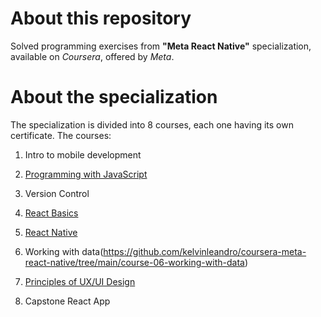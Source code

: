 # About this repository
Solved programming exercises from **"Meta React Native"** specialization, available on *Coursera*, offered by *Meta*. 

# About the specialization
The specialization is divided into 8 courses, each one having its own certificate. The courses:

1. Intro to mobile development

2. [Programming with JavaScript](https://github.com/kelvinleandro/coursera-meta-front-end/tree/main/course%2002%20-%20programming%20with%20javascript)

3. Version Control

4. [React Basics](https://github.com/kelvinleandro/coursera-meta-front-end/tree/main/course%2005%20-%20react%20basics)

5. [React Native](https://github.com/kelvinleandro/coursera-meta-react-native/tree/main/course-05-react-native)

6. Working with data(https://github.com/kelvinleandro/coursera-meta-react-native/tree/main/course-06-working-with-data)

7. [Principles of UX/UI Design](https://github.com/kelvinleandro/coursera-meta-front-end/tree/main/course%2007%20-%20principles%20of%20UX%20UI%20Design)

8. Capstone React App